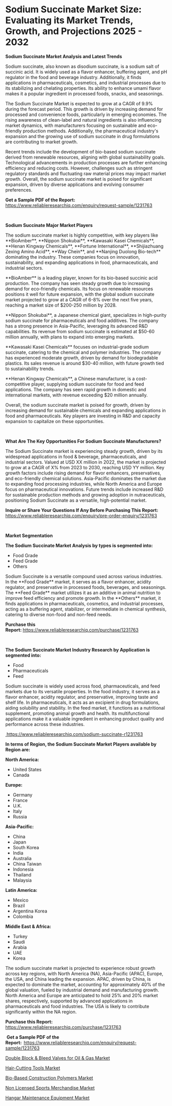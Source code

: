 <p><h1>Sodium Succinate Market Size: Evaluating its Market Trends, Growth, and Projections 2025 - 2032</h1></p><p><strong>Sodium Succinate Market Analysis and Latest Trends</strong></p>
<p><p>Sodium succinate, also known as disodium succinate, is a sodium salt of succinic acid. It is widely used as a flavor enhancer, buffering agent, and pH regulator in the food and beverage industry. Additionally, it finds applications in pharmaceuticals, cosmetics, and industrial processes due to its stabilizing and chelating properties. Its ability to enhance umami flavor makes it a popular ingredient in processed foods, snacks, and seasonings.</p><p>The Sodium Succinate Market is expected to grow at a CAGR of 9.9% during the forecast period. This growth is driven by increasing demand for processed and convenience foods, particularly in emerging economies. The rising awareness of clean-label and natural ingredients is also influencing market dynamics, with manufacturers focusing on sustainable and eco-friendly production methods. Additionally, the pharmaceutical industry's expansion and the growing use of sodium succinate in drug formulations are contributing to market growth.</p><p>Recent trends include the development of bio-based sodium succinate derived from renewable resources, aligning with global sustainability goals. Technological advancements in production processes are further enhancing efficiency and reducing costs. However, challenges such as stringent regulatory standards and fluctuating raw material prices may impact market growth. Overall, the sodium succinate market is poised for significant expansion, driven by diverse applications and evolving consumer preferences.</p></p>
<p><strong>Get a Sample PDF of the Report:&nbsp;</strong> <a href="https://www.reliableresearchiq.com/enquiry/request-sample/1231763?utm_campaign=2220&utm_medium=2&utm_source=Github&utm_content=ia&utm_term=26012025&utm_id=sodium-succinate">https://www.reliableresearchiq.com/enquiry/request-sample/1231763</a></p>
<p>&nbsp;</p>
<p><strong>Sodium Succinate Major Market Players</strong></p>
<p><p>The sodium succinate market is highly competitive, with key players like **BioAmber**, **Nippon Shokubai**, **Kawasaki Kasei Chemicals**, **Henan Kingway Chemicals**, **Fortune International**, **Shijiazhuang Zexing Amino Acid**, **Way Chein**, and **Nanjing Duolong Bio-tech** dominating the industry. These companies focus on innovation, sustainability, and expanding applications in food, pharmaceuticals, and industrial sectors.</p><p>**BioAmber** is a leading player, known for its bio-based succinic acid production. The company has seen steady growth due to increasing demand for eco-friendly chemicals. Its focus on renewable resources positions it well for future expansion, with the global sodium succinate market projected to grow at a CAGR of 6-8% over the next five years, reaching a market size of $200-250 million by 2028.</p><p>**Nippon Shokubai**, a Japanese chemical giant, specializes in high-purity sodium succinate for pharmaceuticals and food additives. The company has a strong presence in Asia-Pacific, leveraging its advanced R&D capabilities. Its revenue from sodium succinate is estimated at $50-60 million annually, with plans to expand into emerging markets.</p><p>**Kawasaki Kasei Chemicals** focuses on industrial-grade sodium succinate, catering to the chemical and polymer industries. The company has experienced moderate growth, driven by demand for biodegradable plastics. Its sales revenue is around $30-40 million, with future growth tied to sustainability trends.</p><p>**Henan Kingway Chemicals**, a Chinese manufacturer, is a cost-competitive player, supplying sodium succinate for food and feed applications. The company has seen rapid growth in domestic and international markets, with revenue exceeding $20 million annually.</p><p>Overall, the sodium succinate market is poised for growth, driven by increasing demand for sustainable chemicals and expanding applications in food and pharmaceuticals. Key players are investing in R&D and capacity expansion to capitalize on these opportunities.</p></p>
<p>&nbsp;</p>
<p><strong>What Are The Key Opportunities For Sodium Succinate Manufacturers?</strong></p>
<p><p>The Sodium Succinate market is experiencing steady growth, driven by its widespread applications in food & beverage, pharmaceuticals, and industrial sectors. Valued at USD XX million in 2022, the market is projected to grow at a CAGR of X% from 2023 to 2030, reaching USD YY million. Key growth factors include rising demand for flavor enhancers, preservatives, and eco-friendly chemical solutions. Asia-Pacific dominates the market due to expanding food processing industries, while North America and Europe focus on pharmaceutical innovations. Future trends include increased R&D for sustainable production methods and growing adoption in nutraceuticals, positioning Sodium Succinate as a versatile, high-potential market.</p></p>
<p><strong>Inquire or Share Your Questions If Any Before Purchasing This Report:</strong> <a href="https://www.reliableresearchiq.com/enquiry/pre-order-enquiry/1231763?utm_campaign=2220&utm_medium=2&utm_source=Github&utm_content=ia&utm_term=26012025&utm_id=sodium-succinate">https://www.reliableresearchiq.com/enquiry/pre-order-enquiry/1231763</a></p>
<p>&nbsp;</p>
<p><strong>Market Segmentation</strong></p>
<p><strong>The Sodium Succinate Market Analysis by types is segmented into:</strong></p>
<p><ul><li>Food Grade</li><li>Feed Grade</li><li>Others</li></ul></p>
<p><p>Sodium Succinate is a versatile compound used across various industries. In the **Food Grade** market, it serves as a flavor enhancer, acidity regulator, and preservative in processed foods, beverages, and seasonings. The **Feed Grade** market utilizes it as an additive in animal nutrition to improve feed efficiency and promote growth. In the **Others** market, it finds applications in pharmaceuticals, cosmetics, and industrial processes, acting as a buffering agent, stabilizer, or intermediate in chemical synthesis, catering to diverse non-food and non-feed needs.</p></p>
<p><strong>Purchase this Report:&nbsp;</strong><a href="https://www.reliableresearchiq.com/purchase/1231763?utm_campaign=2220&utm_medium=2&utm_source=Github&utm_content=ia&utm_term=26012025&utm_id=sodium-succinate">https://www.reliableresearchiq.com/purchase/1231763</a></p>
<p>&nbsp;</p>
<p><strong>The Sodium Succinate Market Industry Research by Application is segmented into:</strong></p>
<p><ul><li>Food</li><li>Pharmaceuticals</li><li>Feed</li></ul></p>
<p><p>Sodium succinate is widely used across food, pharmaceuticals, and feed markets due to its versatile properties. In the food industry, it serves as a flavor enhancer, acidity regulator, and preservative, improving taste and shelf life. In pharmaceuticals, it acts as an excipient in drug formulations, aiding solubility and stability. In the feed market, it functions as a nutritional supplement, promoting animal growth and health. Its multifunctional applications make it a valuable ingredient in enhancing product quality and performance across these industries.</p></p>
<p><a href="https://www.reliableresearchiq.com/sodium-succinate-r1231763?utm_campaign=2220&utm_medium=2&utm_source=Github&utm_content=ia&utm_term=26012025&utm_id=sodium-succinate">&nbsp;https://www.reliableresearchiq.com/sodium-succinate-r1231763</a></p>
<p><strong>In terms of Region, the Sodium Succinate Market Players available by Region are:</strong></p>
<p>
    <p> <strong> North America: </strong>
        <ul>
            <li>United States</li>
            <li>Canada</li>
        </ul>
        </p> 
    <p> <strong> Europe: </strong>
        <ul>
            <li>Germany</li>
            <li>France</li>
            <li>U.K.</li>
            <li>Italy</li>
            <li>Russia</li>
        </ul>
        </p> 
    <p> <strong> Asia-Pacific: </strong>
        <ul>
            <li>China</li>
            <li>Japan</li>
            <li>South Korea</li>
            <li>India</li>
            <li>Australia</li>
            <li>China Taiwan</li>
            <li>Indonesia</li>
            <li>Thailand</li>
            <li>Malaysia</li>
        </ul>
        </p> 
    <p> <strong> Latin America: </strong>
        <ul>
            <li>Mexico</li>
            <li>Brazil</li>
            <li>Argentina Korea</li>
            <li>Colombia</li>
        </ul>
        </p> 
    <p> <strong> Middle East & Africa: </strong>
        <ul>
            <li>Turkey</li>
            <li>Saudi</li>
            <li>Arabia</li>
            <li>UAE</li>
            <li>Korea</li>
        </ul>
    </p>
    </p>
<p><p>The sodium succinate market is projected to experience robust growth across key regions, with North America (NA), Asia-Pacific (APAC), Europe, the USA, and China leading the expansion. APAC, driven by China, is expected to dominate the market, accounting for approximately 40% of the global valuation, fueled by industrial demand and manufacturing growth. North America and Europe are anticipated to hold 25% and 20% market shares, respectively, supported by advanced applications in pharmaceuticals and food industries. The USA is likely to contribute significantly within the NA region.</p></p>
<p><strong>Purchase this Report: </strong><a href="https://www.reliableresearchiq.com/purchase/1231763?utm_campaign=2220&utm_medium=2&utm_source=Github&utm_content=ia&utm_term=26012025&utm_id=sodium-succinate">https://www.reliableresearchiq.com/purchase/1231763</a></p>
<p>&nbsp;<strong>Get a Sample PDF of the Report:&nbsp;&nbsp;</strong><a href="https://www.reliableresearchiq.com/enquiry/request-sample/1231763?utm_campaign=2220&utm_medium=2&utm_source=Github&utm_content=ia&utm_term=26012025&utm_id=sodium-succinate">https://www.reliableresearchiq.com/enquiry/request-sample/1231763</a></p>
<p><strong></strong></p>
<p><p><a href="https://www.linkedin.com/pulse/revenue-forecast-growth-outlook-double-block-bleed-valves-okgsc?utm_campaign=2220&utm_medium=2&utm_source=Github&utm_content=ia&utm_term=26012025&utm_id=sodium-succinate">Double Block & Bleed Valves for Oil & Gas Market</a></p><p><a href="https://www.linkedin.com/pulse/hair-cutting-tools-market-revenue-demand-forecast-52-cagr-from-mvtkc?utm_campaign=2220&utm_medium=2&utm_source=Github&utm_content=ia&utm_term=26012025&utm_id=sodium-succinate">Hair-Cutting Tools Market</a></p><p><a href="https://www.linkedin.com/pulse/comprehensive-market-analysis-bio-based-construction-polymers-mlwre?utm_campaign=2220&utm_medium=2&utm_source=Github&utm_content=ia&utm_term=26012025&utm_id=sodium-succinate">Bio-Based Construction Polymers Market</a></p><p><a href="https://www.linkedin.com/pulse/non-licensed-sports-merchandise-industry-outlook-20252032-aj66e?utm_campaign=2220&utm_medium=2&utm_source=Github&utm_content=ia&utm_term=26012025&utm_id=sodium-succinate">Non Licensed Sports Merchandise Market</a></p><p><a href="https://www.linkedin.com/pulse/anticipated-cagr-143-hangar-maintenance-equipment-market-analysis-7r3we?utm_campaign=2220&utm_medium=2&utm_source=Github&utm_content=ia&utm_term=26012025&utm_id=sodium-succinate">Hangar Maintenance Equipment Market</a></p></p>